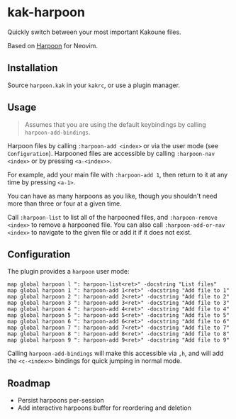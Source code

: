 # kak-harpoon

Quickly switch between your most important Kakoune files.

Based on [Harpoon](https://github.com/ThePrimeagen/harpoon) for Neovim.

## Installation

Source `harpoon.kak` in your `kakrc`, or use a plugin manager.

## Usage

> Assumes that you are using the default keybindings by calling `harpoon-add-bindings`.

Harpoon files by calling `:harpoon-add <index>` or via the user mode (see `Configuration`). Harpooned files are accessible by calling `:harpoon-nav <index>` or by pressing `<a-<index>>`.

For example, add your main file with `:harpoon-add 1`, then return to it at any time by pressing `<a-1>`.

You can have as many harpoons as you like, though you shouldn't need more than three or four at a given time.

Call `:harpoon-list` to list all of the harpooned files, and `:harpoon-remove <index>` to remove a harpooned file. You can also call `:harpoon-add-or-nav <index>` to navigate to the given file or add it if it does not exist.

## Configuration

The plugin provides a `harpoon` user mode:

```kak
map global harpoon l ": harpoon-list<ret>" -docstring "List files"
map global harpoon 1 ": harpoon-add 1<ret>" -docstring "Add file to 1"
map global harpoon 2 ": harpoon-add 2<ret>" -docstring "Add file to 2"
map global harpoon 3 ": harpoon-add 3<ret>" -docstring "Add file to 3"
map global harpoon 4 ": harpoon-add 4<ret>" -docstring "Add file to 4"
map global harpoon 5 ": harpoon-add 5<ret>" -docstring "Add file to 5"
map global harpoon 6 ": harpoon-add 6<ret>" -docstring "Add file to 6"
map global harpoon 7 ": harpoon-add 7<ret>" -docstring "Add file to 7"
map global harpoon 8 ": harpoon-add 8<ret>" -docstring "Add file to 8"
map global harpoon 9 ": harpoon-add 9<ret>" -docstring "Add file to 9"
```

Calling `harpoon-add-bindings` will make this accessible via `,h`, and will add the `<c-<index>>` bindings for quick jumping in normal mode.

## Roadmap

- Persist harpoons per-session
- Add interactive harpoons buffer for reordering and deletion
